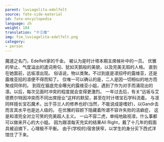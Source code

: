 ```yaml
---
parent: luviagelita-edelfelt
source: fate-side-material
id: fate-encyclopedia
language: zh
weight: 104
translation: "十三维"
img: fsm_luviagelita-edelfelt.png
category:
- person
---
```


魔道之名门，Edelfelt家的千金。
被认为是时计塔本期主席候补中的一员。
优雅的举止、气度溢出的遣词用句、犹如天鹅般的美貌，以及完美无瑕的人格。
直到在她面前，远坂凛出现。
俗话说，物以类聚。不过到底是凛招呼的露维亚，还是露维亚招的凛便不得而知了。
仅唯一可以确认的是，二人是因一切相似的地方而聚成同伴的。
到现在猫底完全曝光的露维亚小姐，遇到了作为对手而涌现出的凛。以后，每次见面时冲突的程度就会变得更激烈。
一年过去后，有关“远坂与艾德费尔特因冲突而不同出席授业”这样的默契，甚至在时计塔宝石学科流着。
与凛同样擅长宝石魔术，出于芬兰人的修养也好(当然，不能说成是嗜好)，以Gandr击而言其水平也是达人级的。
在优雅的容颜下隐藏着所谓不容许失败的洁癖症， 这是和凛完全对立可笑的完美超人主义。
一山不容二虎，单纯地敌视凛，什么事都可以做来开心的大小姐。
因为跟凛每天充实的结果All Right，戴了十几年的假面具被迫摘下，心理极不平衡。
由于(学校的)宿舍狭窄，以学生的身分买下西式洋馆住了下来。
